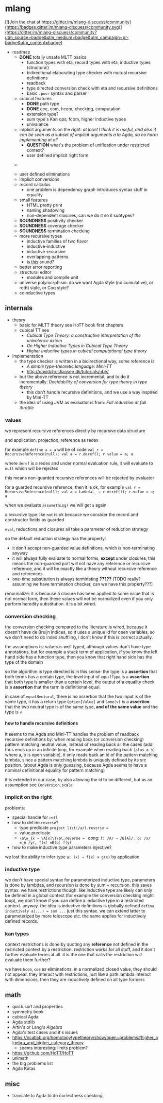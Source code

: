 
# mlang

[![Join the chat at https://gitter.im/mlang-discuess/community](https://badges.gitter.im/mlang-discuess/community.svg)](https://gitter.im/mlang-discuess/community?utm_source=badge&utm_medium=badge&utm_campaign=pr-badge&utm_content=badge)
    
* roadmap
    * **DONE** totally unsafe MLTT basics
        * function types with eta, record types with eta, inductive types (structural)
        * bidirectional elaborating type checker with mutual recursive definitions
        * readback
        * type directed conversion check with eta and recursive definitions
        * basic `.poor` syntax and parser
    * cubical features
        * **DONE** path type
        * **DONE** coe, com, hcom; checking, computation
        * extension type?
        * sum type's Kan ops; fcom, higher inductive types
        * univalance
    * implicit arguments on the right: *at least I think it is useful, and also it can be seen as a subset of implicit arguments a la Agda, so no harm implementing at all*
        * **QUESTION** what's the problem of unification under restricted context?
        * user defined implicit right form
    * ~~~~~~~~~~
    * user defined eliminations
    * implicit conversions
    * record calculus
        * one problem is dependency graph introduces syntax stuff in equality
    * small features
        * HTML pretty print
        * naming shadowing
        * non-dependent closures, can we do it so it subtypes?
    * **SOUNDNESS** positivity checker
    * **SOUNDNESS** coverage checker
    * **SOUNDNESS** termination checking
    * more recursive types
        * inductive families of two flavor
        * inductive-inductive
        * inductive-recursive
        * overlapping patterns
        * is [this](https://arend.readthedocs.io/en/latest/language-reference/definitions/hits/#conditions) sound?
    * better error reporting
    * structural editor
        * modules and compile unit
    * universe polymorphism: do we want Agda style (no cumulative), or redtt style, or Coq style?
    * coinductive types
    
    

## internals

* theory
    * basic for MLTT theory see HoTT book first chapters
    * cubical TT see
         * *Cubical Type Theory: a constructive interpretation of the univalence axiom*
         * *On Higher Inductive Types in Cubical Type Theory*
         * *Higher inductive types in cubical computational type theory*
* implementation
    * the type checker is written in a bidirectional way, some reference is
         * *A simple type-theoretic language: Mini-TT*
         * http://davidchristiansen.dk/tutorials/nbe/
    * but the above reference is not incremental, and to do it incrementally: *Decidability of conversion for type theory in type theory*
      * this don't handle recursive definitions, and we use a way inspired by Mini-TT
    * the idea of using JVM as evaluator is from: *Full reduction at full throttle*



### values

we represent recursive references directly by recursive data structure

and application, projection, reference as redex

for example `define a = a` will be of code `val r = RecursiveReference(null); val a = r.deref(); r.value = a; a`

where `deref` is a redex and under normal evaluation rule, it will evaluate to `null` which will be rejected

this means non-guarded recursive references will be rejected by evaluator

for a guarded recursive reference, then it is ok, for example `val r = RecursiveReference(null); val a = Lambda(_ ⇒ r.deref()); r.value = a; a`

when we evaluate `a(something)` we will get `a` again

a recursive type like `nat` is ok because we consider the record and constructor fields as guarded

`eval`, reductions and closures all take a parameter of reduction strategy

so the default reduction strategy has the property:

* it don't accept non-guarded value definitions, which is non-terminating anyway
* it will always fully evaluate to normal forms, **except** under closures, this means the non-guarded part will not have any reference or recursive reference,
and it will be exactly like a theory without recursive reference and references
* one-time substitution is always terminating **?????** (TODO really? assuming we have termination checker, can we have this property???)

renormalize: it is because a closure has been applied to some value that is not normal form, then these values will not be normalized even if you only perform heredity substitution. it is a bit wired.

### conversion checking

the conversion checking compared to the literature is wired, because it doesn't have de Bruijn indices, so it uses a unique id for open variables, so we don't need to do index shuffling, I don't know if this is correct actually.

the assumptions is: values is well typed, although values don't have type annotations, but for example a stuck term of application, if you know the left hand side has a function type, then you know that right hand side has the type of the domain

so the algorithm is type directed is in this sense: the type is a **assertion** that both terms has a certain type, the level input of `equalType` is a **assertion** that both type is smaller than a certain level, the output of a equality check is a **assertion** that the term is definitional equal.

in case of `equalNeutural`, there is no assertion that the two input is of the same type, it has a return type `Option[Value]` and `Some(v)` is a **assertion** that the two neutral type is of the same type, **and of the same value** and the type is `v`

#### how to handle recursive definitions

it seems to me Agda and Mini-TT handles the problem of readback recursive definitions by: when reading back (or conversion checking) pattern matching neutral value, instead of reading back all the cases (add thus ends up in an infinite loop, for example when reading back `(plus a b)` where a, b is open variable), it only reads back an id of the pattern matching lambda, since a pattern matching lambda is uniquely defined by its src position. (about Agda is only guessing, because Agda seems to have a nominal definitional equality for pattern matching) 


it is extended in our case, by also allowing the id to be different, but as an assumption see `Conversion.scala`


### implicit on the right

problems:

* special handle for `refl`
* how to define `reverse`?
    * type predicate `project list(/a/).reverse = `
    * value predicate
    * `\a\≡_{x ⇒ \A[x]\}\b\.reverse = `
cong: `f: /A/ ⇒ /B[A]/, p: /x/ ≡_A /y/, f(x) ≡B(p) f(y)`
* how to make inductive type parameters injective?

we lost the ability to infer type `a: (x) ⇒ f(x) ≡ g(x)` by application

### inductive type

we don't have special syntax for parameterized inductive type, parameters is done by lambdas, and recursion is done by sum + recursion. this saves syntax. we have restrictions though: like inductive type are likely can only be defined in a global context (for example the conversion checking might loop), we don't know if you can define a inductive type in a restricted context. anyway. the idea is inductive definitions is globally defined `define inductively a(...) = sum ...` just this syntax. we can extend latter to parameterized by more telescope etc. the same applies for inductively defined records.

### kan types

context restrictions is done by quoting any **reference** not defined in the restricted context by a restriction. restriction works for all stuff, and it don't further evaluate terms at all. it is the one that calls the restriction will evaluate them further?

we have `hcom`, `coe` as eliminations, in a normalized closed value, they should not appear. they interact with restrictions, just like a path lambda interact with dimensions, then they are inductively defined on all type formers

## math

* quick sort and properties
* symmetry book
* cubical Agda
* Agda stdlib
* Artin's or Lang's *Algebra*
* Agda's test cases and it's issues
* https://ncatlab.org/homotopytypetheory/show/open+problems#higher_algebra_and_higher_category_theory
    * seems interesting: limits problem?
* https://github.com/HoTT/HoTT
* unimath
* the big problems list
* Agda Katas


## misc

* translate to Agda to do correctness checking